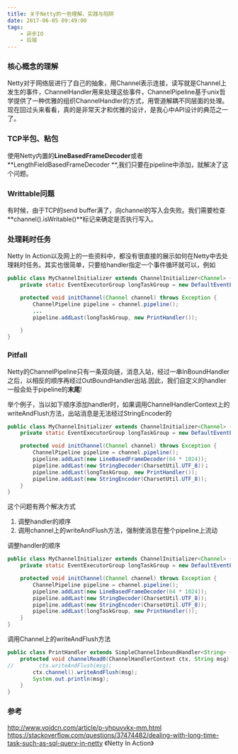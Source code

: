 ```yaml
---
title: 关于Netty的一些理解、实践与陷阱
date: 2017-06-05 09:49:00
tags:
    - 异步IO
    - 后端
---
```


### 核心概念的理解
Netty对于网络层进行了自己的抽象，用Channel表示连接，读写就是Channel上发生的事件，ChannelHandler用来处理这些事件，ChannelPipeline基于unix哲学提供了一种优雅的组织ChannelHandler的方式，用管道解耦不同层面的处理。现在回过头来看看，真的是非常天才和优雅的设计，是我心中API设计的典范之一了。

### TCP半包、粘包
使用Netty内置的**LineBasedFrameDecoder**或者**LengthFieldBasedFrameDecoder **,我们只要在pipeline中添加，就解决了这个问题。

### Writtable问题
有时候，由于TCP的send buffer满了，向channel的写入会失败。我们需要检查**channel().isWritable()**标记来确定是否执行写入。

### 处理耗时任务

Netty In Action以及网上的一些资料中，都没有很直接的展示如何在Netty中去处理耗时任务。其实也很简单，只要给handler指定一个事件循环就可以，例如

```java
public class MyChannelInitializer extends ChannelInitializer<Channel> {
    private static EventExecutorGroup longTaskGroup = new DefaultEventExecutorGroup(5);

    protected void initChannel(Channel channel) throws Exception {
        ChannelPipeline pipeline = channel.pipeline();
        ...
        pipeline.addLast(longTaskGroup, new PrintHandler());

    }
}
```



### Pitfall

Netty的ChannelPipeline只有一条双向链，消息入站，经过一串InBoundHandler之后，以相反的顺序再经过OutBoundHandler出站.因此，我们自定义的handler一般会处于pipeline的**末尾**!

举个例子，当以如下顺序添加handler时，如果调用ChannelHandlerContext上的writeAndFlush方法，出站消息是无法经过StringEncoder的
```java
public class MyChannelInitializer extends ChannelInitializer<Channel> {
    private static EventExecutorGroup longTaskGroup = new DefaultEventExecutorGroup(5);

    protected void initChannel(Channel channel) throws Exception {
        ChannelPipeline pipeline = channel.pipeline();
        pipeline.addLast(new LineBasedFrameDecoder(64 * 1024));
        pipeline.addLast(new StringDecoder(CharsetUtil.UTF_8))；
        pipeline.addLast(longTaskGroup, new PrintHandler());
        pipeline.addLast(new StringEncoder(CharsetUtil.UTF_8));
    }
}

```
这个问题有两个解决方式
1. 调整handler的顺序
2. 调用channel上的writeAndFlush方法，强制使消息在整个pipeline上流动

调整handler的顺序
```java
public class MyChannelInitializer extends ChannelInitializer<Channel> {
    private static EventExecutorGroup longTaskGroup = new DefaultEventExecutorGroup(5);

    protected void initChannel(Channel channel) throws Exception {
        ChannelPipeline pipeline = channel.pipeline();
        pipeline.addLast(new LineBasedFrameDecoder(64 * 1024));
        pipeline.addLast(new StringDecoder(CharsetUtil.UTF_8));
        pipeline.addLast(new StringEncoder(CharsetUtil.UTF_8));
        pipeline.addLast(longTaskGroup, new PrintHandler());
    }
}
```

调用Channel上的writeAndFlush方法

```java
public class PrintHandler extends SimpleChannelInboundHandler<String> {
    protected void channelRead0(ChannelHandlerContext ctx, String msg) throws Exception {
//        ctx.writeAndFlush(msg);
        ctx.channel().writeAndFlush(msg);
        System.out.println(msg);
    }
}
```

### 参考
http://www.voidcn.com/article/p-yhpuvvkx-mm.html
https://stackoverflow.com/questions/37474482/dealing-with-long-time-task-such-as-sql-query-in-netty
《Netty In Action》
